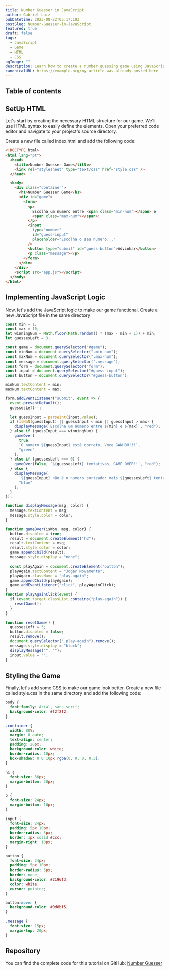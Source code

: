 ```yaml
---
title: Number Guesser in JavaScript
author: Gabriel Luiz
pubDatetime: 2023-08-22T05:17:19Z
postSlug: Number-Guesser-in-JavaScript
featured: true
draft: false
tags:
  - JavaScript
  - Game
  - HTML
  - CSS
ogImage: ""
description: Learn how to create a number guessing game using JavaScript.
canonicalURL: https://example.org/my-article-was-already-posted-here
---
```


## Table of contents

## SetUp HTML

Let's start by creating the necessary HTML structure for our game. We'll use HTML syntax to easily define the elements. Open your preferred code editor and navigate to your project's source directory.

Create a new file called index.html and add the following code:

```html
<!DOCTYPE html>
<html lang="pt">
  <head>
    <title>Number Guesser Game</title>
    <link rel="stylesheet" type="text/css" href="style.css" />
  </head>

  <body>
    <div class="container">
      <h1>Number Guesser Game</h1>
      <div id="game">
        <form>
          <p>
            Escolha um numero entre <span class="min-num"></span> e
            <span class="max-num"></span>:
          </p>
          <input
            type="number"
            id="guess-input"
            placeholder="Escolha o seu numero..."
          />
          <button type="submit" id="guess-button">Advinhar</button>
          <p class="message"></p>
        </form>
      </div>
    </div>
    <script src="app.js"></script>
  </body>
</html>
```

## Implementing JavaScript Logic

Now, let's add the JavaScript logic to make our game functional. Create a new JavaScript file in the same directory

```js
const min = 1;
const max = 10;
let winningNum = Math.floor(Math.random() * (max - min + 1)) + min;
let guessesLeft = 3;

const game = document.querySelector("#game");
const minNum = document.querySelector(".min-num");
const maxNum = document.querySelector(".max-num");
const message = document.querySelector(".message");
const form = document.querySelector("form");
const input = document.querySelector("#guess-input");
const button = document.querySelector("#guess-button");

minNum.textContent = min;
maxNum.textContent = max;

form.addEventListener("submit", event => {
  event.preventDefault();
  guessesLeft--;

  let guessInput = parseInt(input.value);
  if (isNaN(guessInput) || guessInput < min || guessInput > max) {
    displayMessage(`Escolha um numero entre ${min} e ${max}`, "red");
  } else if (guessInput === winningNum) {
    gameOver(
      true,
      `O numero ${guessInput} está correto, Voce GANHOU!!!`,
      "green"
    );
  } else if (guessesLeft === 0) {
    gameOver(false, `${guessesLeft} tentativas, GAME OVER!!`, "red");
  } else {
    displayMessage(
      `${guessInput} não é o numero sorteado: mais ${guessesLeft} tentativas`,
      "blue"
    );
  }
});

function displayMessage(msg, color) {
  message.textContent = msg;
  message.style.color = color;
}

function gameOver(isWon, msg, color) {
  button.disabled = true;
  result = document.createElement("h3");
  result.textContent = msg;
  result.style.color = color;
  game.appendChild(result);
  message.style.display = "none";

  const playAgain = document.createElement("button");
  playAgain.textContent = "Jogar Novamente";
  playAgain.className = "play-again";
  game.appendChild(playAgain);
  game.addEventListener("click", playAgainClick);
}
function playAgainClick(event) {
  if (event.target.classList.contains("play-again")) {
    resetGame();
  }
}

function resetGame() {
  guessesLeft = 3;
  button.disabled = false;
  result.remove();
  document.querySelector(".play-again").remove();
  message.style.display = "block";
  displayMessage("", "");
  input.value = "";
}
```

## Styling the Game

Finally, let's add some CSS to make our game look better. Create a new file called style.css in the same directory and add the following code:

```css
body {
  font-family: Arial, sans-serif;
  background-color: #f2f2f2;
}

.container {
  width: 80%;
  margin: 0 auto;
  text-align: center;
  padding: 20px;
  background-color: white;
  border-radius: 10px;
  box-shadow: 0 0 10px rgba(0, 0, 0, 0.3);
}

h1 {
  font-size: 36px;
  margin-bottom: 20px;
}

p {
  font-size: 24px;
  margin-bottom: 10px;
}

input {
  font-size: 24px;
  padding: 5px 10px;
  border-radius: 5px;
  border: 1px solid #ccc;
  margin-right: 10px;
}

button {
  font-size: 24px;
  padding: 5px 10px;
  border-radius: 5px;
  border: none;
  background-color: #2196f3;
  color: white;
  cursor: pointer;
}

button:hover {
  background-color: #0d8bf5;
}

.message {
  font-size: 15px;
  margin-top: 20px;
}
```

## Repository

You can find the complete code for this tutorial on GitHub: [Number Guesser](https://github.com/GabrielL915/NumberGuesser)
